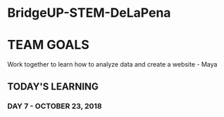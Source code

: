 # BridgeUP-STEM-DeLaPena

# TEAM GOALS

Work together to learn how to analyze data and create a website - Maya 










## TODAY'S LEARNING

### DAY 7 - OCTOBER 23, 2018
